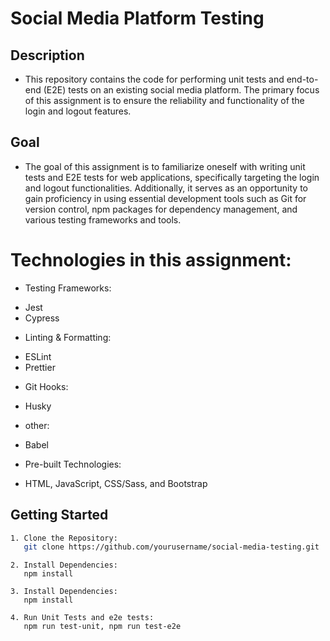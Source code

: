 # Social Media Platform Testing

## Description

- This repository contains the code for performing unit tests and end-to-end (E2E) tests on an existing social media platform. The primary focus of this assignment is to ensure the reliability and functionality of the login and logout features.

## Goal

- The goal of this assignment is to familiarize oneself with writing unit tests and E2E tests for web applications, specifically targeting the login and logout functionalities. Additionally, it serves as an opportunity to gain proficiency in using essential development tools such as Git for version control, npm packages for dependency management, and various testing frameworks and tools.

# Technologies in this assignment:

- Testing Frameworks:

* Jest
* Cypress

- Linting & Formatting:

* ESLint
* Prettier

- Git Hooks:

* Husky

- other:

* Babel

- Pre-built Technologies:

* HTML, JavaScript, CSS/Sass, and Bootstrap

## Getting Started

```bash
1. Clone the Repository:
   git clone https://github.com/yourusername/social-media-testing.git
```

```
2. Install Dependencies:
   npm install
```

```
3. Install Dependencies:
   npm install
```

```
4. Run Unit Tests and e2e tests:
   npm run test-unit, npm run test-e2e
```
